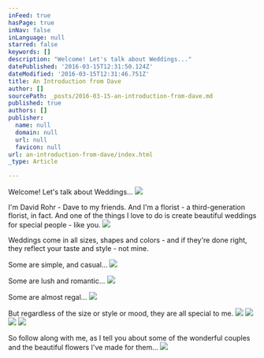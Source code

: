 ```yaml
---
inFeed: true
hasPage: true
inNav: false
inLanguage: null
starred: false
keywords: []
description: "Welcome! Let's talk about Weddings..."
datePublished: '2016-03-15T12:31:50.124Z'
dateModified: '2016-03-15T12:31:46.751Z'
title: An Introduction from Dave
author: []
sourcePath: _posts/2016-03-15-an-introduction-from-dave.md
published: true
authors: []
publisher:
  name: null
  domain: null
  url: null
  favicon: null
url: an-introduction-from-dave/index.html
_type: Article

---
```

Welcome! Let's talk about Weddings...
![](https://the-grid-user-content.s3-us-west-2.amazonaws.com/f860c760-df76-4da1-ab73-37cfc0cffd25.jpg)

I'm David Rohr - Dave to my friends. And I'm a florist - a third-generation florist, in fact. And one of the things I love to do is create beautiful weddings for special people - like you.
![](https://s3-us-west-2.amazonaws.com/the-grid-img/p/1b384d4e8d46d91e1a4ab7436b0f8e8962181907.jpg)

Weddings come in all sizes, shapes and colors - and if they're done right, they reflect your taste and style - not mine.

Some are simple, and casual...
![](https://s3-us-west-2.amazonaws.com/the-grid-img/p/153f8e9f76993b4264c6619651132685388f7c5e.png)

Some are lush and romantic...
![](https://s3-us-west-2.amazonaws.com/the-grid-img/p/fdd9960ebf388e2ba6577b6eafad3c4bfbb4f978.png)

Some are almost regal...
![](https://s3-us-west-2.amazonaws.com/the-grid-img/p/4187fa46c40733e09714da53a8a00b4ffc225469.png)

But regardless of the size or style or mood, they are all special to me.
![](https://s3-us-west-2.amazonaws.com/the-grid-img/p/28bd3c3f0a8746685c8ba411fa18cf20247605b0.png)
![](https://s3-us-west-2.amazonaws.com/the-grid-img/p/7dbc72fb79a01610b409d1d832d2b365ffc52292.png)
![](https://s3-us-west-2.amazonaws.com/the-grid-img/p/3e8d2f0680e0e708241377e1df201237d7b63a3e.png)
![](https://s3-us-west-2.amazonaws.com/the-grid-img/p/011bf16d94d6b4be1ac4b68b17923e903138cf69.png)

So follow along with me, as I tell you about some of the wonderful couples and the beautiful flowers I've made for them...
![](https://the-grid-user-content.s3-us-west-2.amazonaws.com/01ff2b75-3ea7-484d-b8f5-cb6fa9383482.jpg)